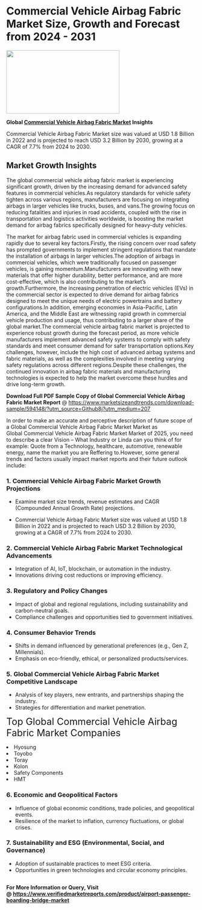 <H1>Commercial Vehicle Airbag Fabric Market Size, Growth and Forecast from 2024 - 2031</H1><img class="aligncenter size-medium wp-image-584254" src="https://thirdeyenews.in/wp-content/uploads/2024/09/Global-Market-Research-300x168.jpeg" alt="" width="300" height="168" /><p><strong>Global&nbsp;<a href="https://www.marketsizeandtrends.com/download-sample/594148/?utm_source=Github8j?utm_medium=207">Commercial Vehicle Airbag Fabric Market</a> Insights</strong></p><p>Commercial Vehicle Airbag Fabric Market size was valued at USD 1.8 Billion in 2022 and is projected to reach USD 3.2 Billion by 2030, growing at a CAGR of 7.7% from 2024 to 2030.</p><p><h2>Market Growth Insights</h2> <p>The global commercial vehicle airbag fabric market is experiencing significant growth, driven by the increasing demand for advanced safety features in commercial vehicles.As regulatory standards for vehicle safety tighten across various regions, manufacturers are focusing on integrating airbags in larger vehicles like trucks, buses, and vans.The growing focus on reducing fatalities and injuries in road accidents, coupled with the rise in transportation and logistics activities worldwide, is boosting the market demand for airbag fabrics specifically designed for heavy-duty vehicles.</p> <p></p> <p>The market for airbag fabric used in commercial vehicles is expanding rapidly due to several key factors.Firstly, the rising concern over road safety has prompted governments to implement stringent regulations that mandate the installation of airbags in larger vehicles.The adoption of airbags in commercial vehicles, which were traditionally focused on passenger vehicles, is gaining momentum.Manufacturers are innovating with new materials that offer higher durability, better performance, and are more cost-effective, which is also contributing to the market’s growth.Furthermore, the increasing penetration of electric vehicles (EVs) in the commercial sector is expected to drive demand for airbag fabrics designed to meet the unique needs of electric powertrains and battery configurations.In addition, emerging economies in Asia-Pacific, Latin America, and the Middle East are witnessing rapid growth in commercial vehicle production and usage, thus contributing to a larger share of the global market.The commercial vehicle airbag fabric market is projected to experience robust growth during the forecast period, as more vehicle manufacturers implement advanced safety systems to comply with safety standards and meet consumer demand for safer transportation options.Key challenges, however, include the high cost of advanced airbag systems and fabric materials, as well as the complexities involved in meeting varying safety regulations across different regions.Despite these challenges, the continued innovation in airbag fabric materials and manufacturing technologies is expected to help the market overcome these hurdles and drive long-term growth.<p></p><p><span class=""><strong>Download Full PDF Sample Copy of Global Commercial Vehicle Airbag Fabric Market Report</strong> @ <a href="https://www.marketsizeandtrends.com/download-sample/594148/?utm_source=Github8j?utm_medium=207" target="_blank">https://www.marketsizeandtrends.com/download-sample/594148/?utm_source=Github8j?utm_medium=207</a></span></p><p>In order to make an accurate and perceptive description of future scope of a Global&nbsp;Commercial Vehicle Airbag Fabric Market Market as Global&nbsp;Commercial Vehicle Airbag Fabric Market Market of 2025, you need to describe a clear Vision &ndash; What Industry or Linda can you think of for example: Quote from a Technology, healthcare, automotive, renewable energy, name the market you are Reffering to.However, some general trends and factors usually impact market reports and their future outlook include:</p><h3>1.&nbsp;<strong>Commercial Vehicle Airbag Fabric Market Growth Projections</strong></h3><ul><li>Examine market size trends, revenue estimates and CAGR (Compounded Annual Growth Rate) projections.</li><li><p>Commercial Vehicle Airbag Fabric Market size was valued at USD 1.8 Billion in 2022 and is projected to reach USD 3.2 Billion by 2030, growing at a CAGR of 7.7% from 2024 to 2030.</p></li></ul><h3>2.&nbsp;<strong>Commercial Vehicle Airbag Fabric Market Technological Advancements</strong></h3><ul><li>Integration of AI, IoT, blockchain, or automation in the industry.</li><li>Innovations driving cost reductions or improving efficiency.</li></ul><h3>3.&nbsp;<strong>Regulatory and Policy Changes</strong></h3><ul><li>Impact of global and regional regulations, including sustainability and carbon-neutral goals.</li><li>Compliance challenges and opportunities tied to government initiatives.</li></ul><h3>4.&nbsp;<strong>Consumer Behavior Trends</strong></h3><ul><li>Shifts in demand influenced by generational preferences (e.g., Gen Z, Millennials).</li><li>Emphasis on eco-friendly, ethical, or personalized products/services.</li></ul><h3>5.&nbsp;<strong>Global Commercial Vehicle Airbag Fabric Market Competitive Landscape</strong></h3><ul><li>Analysis of key players, new entrants, and partnerships shaping the industry.</li><li>Strategies for differentiation and market penetration.</li></ul><p data-pm-slice="1 1 []"><span style="color: inherit; font-family: inherit; font-size: 25px;">Top Global Commercial Vehicle Airbag Fabric Market Companies</span></p><div class="" data-test-id=""><p><li>Hyosung</li><li> Toyobo</li><li> Toray</li><li> Kolon</li><li> Safety Components</li><li> HMT</li></p></div><h3>6.&nbsp;<strong>Economic and Geopolitical Factors</strong></h3><ul><li>Influence of global economic conditions, trade policies, and geopolitical events.</li><li>Resilience of the market to inflation, currency fluctuations, or global crises.</li></ul><h3>7.&nbsp;<strong>Sustainability and ESG (Environmental, Social, and Governance)</strong></h3><ul><li>Adoption of sustainable practices to meet ESG criteria.</li><li>Opportunities in green technologies and circular economy principles.</li></ul><h2><strong style="font-size: 14px;">For More Information or Query, Visit @&nbsp;</strong><a style="background-color: #ffffff; font-size: 14px;" href="https://www.marketsizeandtrends.com/report/commercial-vehicle-airbag-fabric-market/" target="_blank">https://www.verifiedmarketreports.com/product/airport-passenger-boarding-bridge-market</a></h2>
